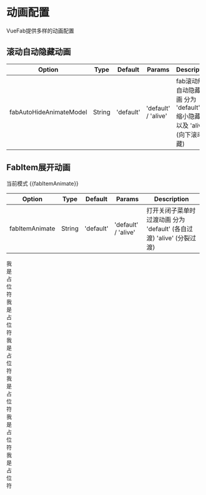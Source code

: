 <ClientOnly>
<vue-fab 
  :fabAutoHideAnimateModel="fabAutoHideAnimateModel"
  :fabItemAnimate="fabItemAnimate">
  <fab-item v-for="idx in 4" :idx="idx - 1" />
</vue-fab>
</ClientOnly>

<script>
export default {
  data () {
    return {
      fabAutoHideAnimateModel: "default",
      fabItemAnimate: "default"
    }
  }
}
</script>

# 动画配置

VueFab提供多样的动画配置

## 滚动自动隐藏动画

<template>
<button @click="fabAutoHideAnimateModel === 'alive' ? fabAutoHideAnimateModel = 'default' : fabAutoHideAnimateModel = 'alive'" class="button">
  点我切换
</button>

当前模式 {{fabAutoHideAnimateModel}}

</template>

| Option |  Type  | Default | Params | Description |
| ------ | --------  | ------ | ----------  | ------ |
| fabAutoHideAnimateModel  | String | 'default'	 | 'default' / 'alive'	 | fab滚动触发自动隐藏动画 分为 'default' ( 缩小隐藏 ) 以及 'alive' (向下滚动隐藏) |

## FabItem展开动画

<template>
<button @click="fabItemAnimate === 'alive' ? fabItemAnimate = 'default' : fabItemAnimate = 'alive'" class="button">
  点我切换
</button>
</template>

当前模式 {{fabItemAnimate}}

| Option |  Type  | Default | Params | Description |
| ------ | --------  | ------ | ----------  | ------ |
| fabItemAnimate  | String | 'default'	 | 'default' / 'alive'	 | 打开关闭子菜单时过渡动画 分为 'default' (各自过渡) 'alive' (分裂过渡) |


我<br />
是<br />
占<br />
位<br />
符<br />
我<br />
是<br />
占<br />
位<br />
符<br />
我<br />
是<br />
占<br />
位<br />
符<br />
我<br />
是<br />
占<br />
位<br />
符<br />
我<br />
是<br />
占<br />
位<br />
符<br />
我<br />
是<br />
占<br />
位<br />
符<br />
